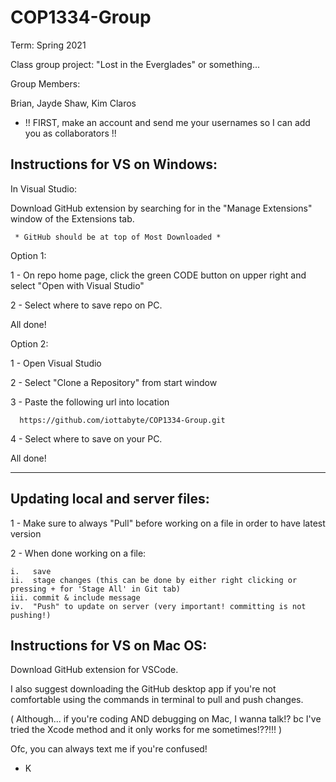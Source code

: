 # COP1334-Group

Term: Spring 2021

Class group project: "Lost in the Everglades" or something...


Group Members:


  Brian, Jayde Shaw, Kim Claros



- !! FIRST, make an account and send me your usernames so I can add you as collaborators !!


Instructions for VS on Windows:
-------------------------------

In Visual Studio:


  Download GitHub extension by searching for in the "Manage Extensions" window of the Extensions tab.
  
     * GitHub should be at top of Most Downloaded *


Option 1:

  1 - On repo home page, click the green CODE button on upper right and select
      "Open with Visual Studio"
      
  2 - Select where to save repo on PC.
  
  All done!


Option 2: 


  1 - Open Visual Studio
  
  2 - Select "Clone a Repository" from start window
  
  3 - Paste the following url into location
  
      https://github.com/iottabyte/COP1334-Group.git
      
   4 - Select where to save on your PC.
      
  All done!
  
  
-------------------------------

Updating local and server files:
-------------------------------

1 - Make sure to always "Pull" before working on a file in order to have latest version

2 - When done working on a file:

    i.   save
    ii.  stage changes (this can be done by either right clicking or pressing + for 'Stage All' in Git tab)
    iii. commit & include message
    iv.  "Push" to update on server (very important! committing is not pushing!)
    
    


Instructions for VS on Mac OS:
-------------------------------

Download GitHub extension for VSCode.

I also suggest downloading the GitHub desktop app if you're not comfortable using the commands in terminal to pull and push changes.

( Although... if you're coding AND debugging on Mac, I wanna talk!? bc I've tried the Xcode method and it only works for me sometimes!??!!! )




Ofc, you can always text me if you're confused!
- K
    
   

